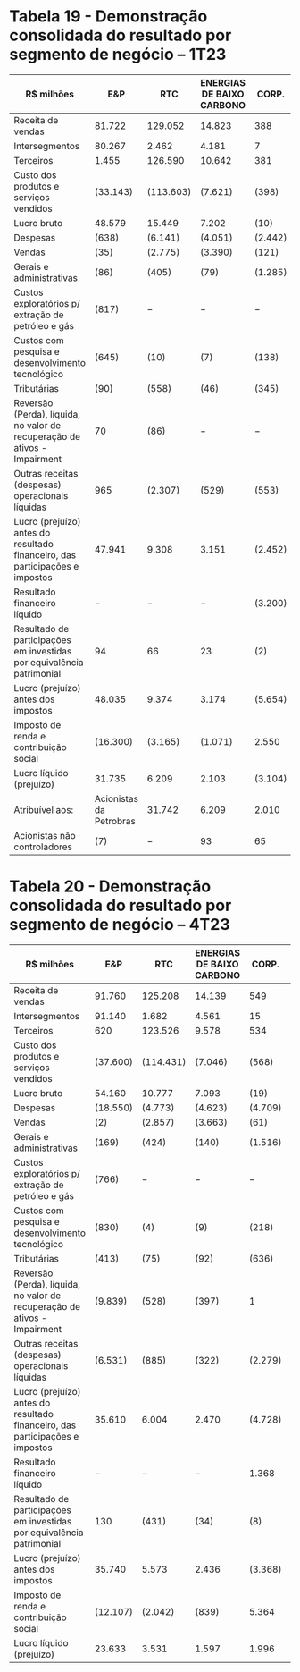 # Tabela 19 - Demonstração consolidada do resultado por segmento de negócio – 1T23

|R$ milhões|E&P|RTC|ENERGIAS DE BAIXO CARBONO|CORP.|ELIMIN.|CONSOLIDADO| |
|---|---|---|---|---|---|---|---|
|Receita de vendas|81.722|129.052|14.823|388|(86.917)|139.068| |
|Intersegmentos|80.267|2.462|4.181|7|(86.917)|−| |
|Terceiros|1.455|126.590|10.642|381|−|139.068| |
|Custo dos produtos e serviços vendidos|(33.143)|(113.603)|(7.621)|(398)|89.008|(65.757)| |
|Lucro bruto|48.579|15.449|7.202|(10)|2.091|73.311| |
|Despesas|(638)|(6.141)|(4.051)|(2.442)|(23)|(13.295)| |
|Vendas|(35)|(2.775)|(3.390)|(121)|(23)|(6.344)| |
|Gerais e administrativas|(86)|(405)|(79)|(1.285)|−|(1.855)| |
|Custos exploratórios p/ extração de petróleo e gás|(817)|−|−|−|−|(817)| |
|Custos com pesquisa e desenvolvimento tecnológico|(645)|(10)|(7)|(138)|−|(800)| |
|Tributárias|(90)|(558)|(46)|(345)|−|(1.039)| |
|Reversão (Perda), líquida, no valor de recuperação de ativos - Impairment|70|(86)|−|−|−|(16)| |
|Outras receitas (despesas) operacionais líquidas|965|(2.307)|(529)|(553)|−|(2.424)| |
|Lucro (prejuízo) antes do resultado financeiro, das participações e impostos|47.941|9.308|3.151|(2.452)|2.068|60.016| |
|Resultado financeiro líquido|−|−|−|(3.200)|−|(3.200)| |
|Resultado de participações em investidas por equivalência patrimonial|94|66|23|(2)|−|181| |
|Lucro (prejuízo) antes dos impostos|48.035|9.374|3.174|(5.654)|2.068|56.997| |
|Imposto de renda e contribuição social|(16.300)|(3.165)|(1.071)|2.550|(704)|(18.690)| |
|Lucro líquido (prejuízo)|31.735|6.209|2.103|(3.104)|1.364|38.307| |
|Atribuível aos:|Acionistas da Petrobras|31.742|6.209|2.010|(3.169)|1.364|38.156|
|Acionistas não controladores|(7)|−|93|65|−|151| |

# Tabela 20 - Demonstração consolidada do resultado por segmento de negócio – 4T23

|R$ milhões|E&P|RTC|ENERGIAS DE BAIXO CARBONO|CORP.|ELIMIN.|CONSOLIDADO|
|---|---|---|---|---|---|---|
|Receita de vendas|91.760|125.208|14.139|549|(97.398)|134.258|
|Intersegmentos|91.140|1.682|4.561|15|(97.398)|−|
|Terceiros|620|123.526|9.578|534|−|134.258|
|Custo dos produtos e serviços vendidos|(37.600)|(114.431)|(7.046)|(568)|98.013|(61.632)|
|Lucro bruto|54.160|10.777|7.093|(19)|615|72.626|
|Despesas|(18.550)|(4.773)|(4.623)|(4.709)|−|(32.655)|
|Vendas|(2)|(2.857)|(3.663)|(61)|−|(6.583)|
|Gerais e administrativas|(169)|(424)|(140)|(1.516)|−|(2.249)|
|Custos exploratórios p/ extração de petróleo e gás|(766)|−|−|−|−|(766)|
|Custos com pesquisa e desenvolvimento tecnológico|(830)|(4)|(9)|(218)|−|(1.061)|
|Tributárias|(413)|(75)|(92)|(636)|−|(1.216)|
|Reversão (Perda), líquida, no valor de recuperação de ativos - Impairment|(9.839)|(528)|(397)|1|−|(10.763)|
|Outras receitas (despesas) operacionais líquidas|(6.531)|(885)|(322)|(2.279)|−|(10.017)|
|Lucro (prejuízo) antes do resultado financeiro, das participações e impostos|35.610|6.004|2.470|(4.728)|615|39.971|
|Resultado financeiro líquido|−|−|−|1.368|−|1.368|
|Resultado de participações em investidas por equivalência patrimonial|130|(431)|(34)|(8)|−|(343)|
|Lucro (prejuízo) antes dos impostos|35.740|5.573|2.436|(3.368)|615|40.996|
|Imposto de renda e contribuição social|(12.107)|(2.042)|(839)|5.364|(209)|(9.833)|
|Lucro líquido (prejuízo)|23.633|3.531|1.597|1.996|406|31.163|